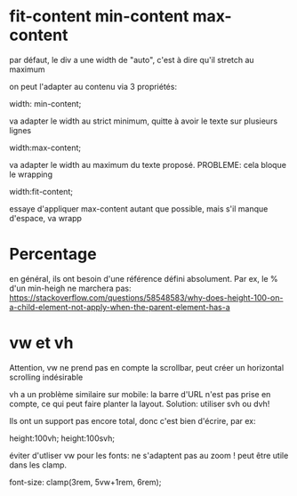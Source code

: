 # fit-content min-content max-content

par défaut, le div a une width de "auto", c'est à dire qu'il stretch au maximum

on peut l'adapter au contenu via 3 propriétés:

width: min-content;

va adapter le width au strict minimum, quitte à avoir le texte sur plusieurs lignes


width:max-content;

va adapter le width au maximum du texte proposé. PROBLEME: cela bloque le wrapping


width:fit-content; 

essaye d'appliquer max-content autant que possible, mais s'il manque d'espace, va wrapp


# Percentage

en général, ils ont besoin d'une référence défini absolument.
Par ex, le % d'un min-heigh ne marchera pas: 
https://stackoverflow.com/questions/58548583/why-does-height-100-on-a-child-element-not-apply-when-the-parent-element-has-a


# vw et vh

Attention, vw ne prend pas en compte la scrollbar, peut créer un horizontal scrolling indésirable

vh a un problème similaire sur mobile: la barre d'URL n'est pas prise en compte, ce qui peut faire planter la layout. Solution: utiliser svh ou dvh! 

Ils ont un support pas encore total, donc c'est bien d'écrire, par ex: 

height:100vh;
height:100svh;

éviter d'utliser vw pour les fonts: ne s'adaptent pas au zoom ! peut être utile dans les clamp. 

font-size: clamp(3rem, 5vw+1rem, 6rem);
